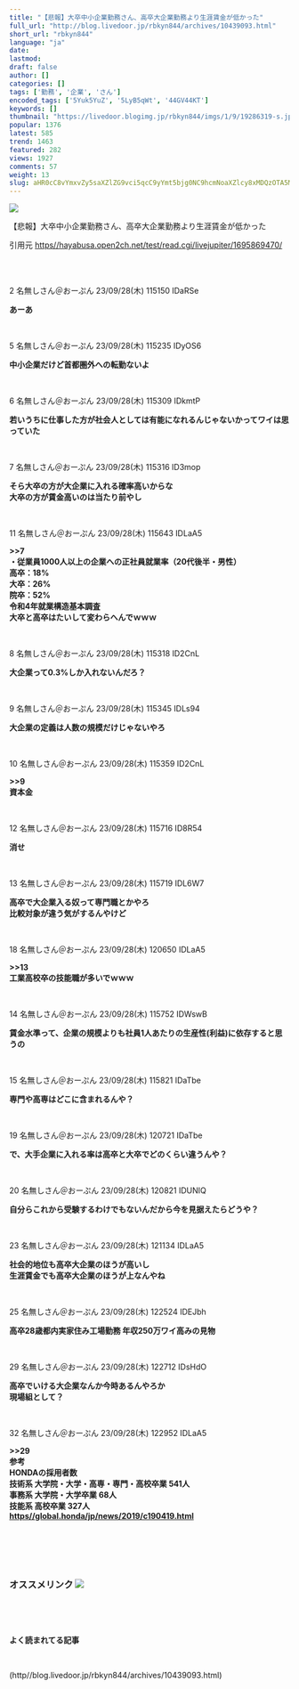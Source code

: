 ```yaml
---
title: "【悲報】大卒中小企業勤務さん、高卒大企業勤務より生涯賃金が低かった"
full_url: "http://blog.livedoor.jp/rbkyn844/archives/10439093.html"
short_url: "rbkyn844"
language: "ja"
date: 
lastmod: 
draft: false
author: []
categories: []
tags: ['勤務', '企業', 'さん']
encoded_tags: ['5Yuk5YuZ', '5LyB5qWt', '44GV44KT']
keywords: []
thumbnail: "https://livedoor.blogimg.jp/rbkyn844/imgs/1/9/19286319-s.jpg"
popular: 1376
latest: 585
trend: 1463
featured: 282
views: 1927
comments: 57
weight: 13
slug: aHR0cC8vYmxvZy5saXZlZG9vci5qcC9yYmt5bjg0NC9hcmNoaXZlcy8xMDQzOTA5My5odG1s
---
```


![](https://livedoor.blogimg.jp/rbkyn844/imgs/1/9/19286319-s.jpg)

<div><p>【悲報】大卒中小企業勤務さん、高卒大企業勤務より生涯賃金が低かった</p><p>引用元 <a title='' target='_blank' href='https//hayabusa.open2ch.net/test/read.cgi/livejupiter/1695869470/'>https//hayabusa.open2ch.net/test/read.cgi/livejupiter/1695869470/ </a> </p><br> <br> <p class='res1'>2 名無しさん＠おーぷん 23/09/28(木) 115150 IDaRSe </p> <p class='res2'><b> あーあ </b></p><br> <p class='res1'>5 名無しさん＠おーぷん 23/09/28(木) 115235 IDyOS6 </p> <p class='res2'><b> 中小企業だけど首都圏外への転勤ないよ </b></p><br> <p class='res1'>6 名無しさん＠おーぷん 23/09/28(木) 115309 IDkmtP </p> <p class='res2'><b> 若いうちに仕事した方が社会人としては有能になれるんじゃないかってワイは思っていた </b></p><br> <p class='res1'>7 名無しさん＠おーぷん 23/09/28(木) 115316 ID3mop </p> <p class='res2'><b> そら大卒の方が大企業に入れる確率高いからな<br>大卒の方が賃金高いのは当たり前やし </b></p><br> <p class='res1'>11 名無しさん＠おーぷん 23/09/28(木) 115643 IDLaA5 </p> <p class='res2'><b> >>7<br>・従業員1000人以上の企業への正社員就業率（20代後半・男性）<br>高卒：18%<br>大卒：26%<br>院卒：52%<br>令和4年就業構造基本調査<br>大卒と高卒はたいして変わらへんでｗｗｗ </b></p><br> <p class='no-pc'></p> <p class='res1'>8 名無しさん＠おーぷん 23/09/28(木) 115318 ID2CnL </p> <p class='res2'><b> 大企業って0.3%しか入れないんだろ？ </b></p><br> <p class='res1'>9 名無しさん＠おーぷん 23/09/28(木) 115345 IDLs94 </p> <p class='res2'><b> 大企業の定義は人数の規模だけじゃないやろ </b></p><br> <p class='res1'>10 名無しさん＠おーぷん 23/09/28(木) 115359 ID2CnL </p> <p class='res2'><b> >>9<br>資本金 </b></p><br> <p class='res1'>12 名無しさん＠おーぷん 23/09/28(木) 115716 ID8R54 </p> <p class='res2'><b> 消せ </b></p><br> <p class='res1'>13 名無しさん＠おーぷん 23/09/28(木) 115719 IDL6W7 </p> <p class='res2'><b> 高卒で大企業入る奴って専門職とかやろ<br>比較対象が違う気がするんやけど </b></p><br> <p class='res1'>18 名無しさん＠おーぷん 23/09/28(木) 120650 IDLaA5 </p> <p class='res2'><b> >>13<br>工業高校卒の技能職が多いでｗｗｗ </b></p><br> <p class='res1'>14 名無しさん＠おーぷん 23/09/28(木) 115752 IDWswB </p> <p class='res2'><b> 賃金水準って、企業の規模よりも社員1人あたりの生産性(利益)に依存すると思うの </b></p><br> <p class='res1'>15 名無しさん＠おーぷん 23/09/28(木) 115821 IDaTbe </p> <p class='res2'><b> 専門や高専はどこに含まれるんや？ </b></p><br> <p class='res1'>19 名無しさん＠おーぷん 23/09/28(木) 120721 IDaTbe </p> <p class='res2'><b> で、大手企業に入れる率は高卒と大卒でどのくらい違うんや？ </b></p><br> <p class='res1'>20 名無しさん＠おーぷん 23/09/28(木) 120821 IDUNIQ </p> <p class='res2'><b> 自分らこれから受験するわけでもないんだから今を見据えたらどうや？ </b></p><br> <p class='res1'>23 名無しさん＠おーぷん 23/09/28(木) 121134 IDLaA5 </p> <p class='res2'><b> 社会的地位も高卒大企業のほうが高いし<br>生涯賃金でも高卒大企業のほうが上なんやね </b></p><br> <p class='res1'>25 名無しさん＠おーぷん 23/09/28(木) 122524 IDEJbh </p> <p class='res2'><b> 高卒28歳都内実家住み工場勤務 年収250万ワイ高みの見物 </b></p><br> <p class='res1'>29 名無しさん＠おーぷん 23/09/28(木) 122712 IDsHdO </p> <p class='res2'><b> 高卒でいける大企業なんか今時あるんやろか<br>現場組として？ </b></p><br> <p class='res1'>32 名無しさん＠おーぷん 23/09/28(木) 122952 IDLaA5 </p> <p class='res2'><b> >>29<br>参考<br>HONDAの採用者数<br>技術系 大学院・大学・高専・専門・高校卒業 541人<br>事務系 大学院・大学卒業 68人<br>技能系 高校卒業 327人<br><a target='_blank' href='https//global.honda/jp/news/2019/c190419.html'>https//global.honda/jp/news/2019/c190419.html</a> </b></p><br> <p id='5077e33f033c4e934bb013c7c4eb8bbd'> </p><br> <br> <p class='no-pc'></p> <h3 class='linkh'>オススメリンク <img src='http//blog.livedoor.jp/rbkyn844/ftp/fusagikom-fikergh.png'></h3> <p class='link2'> </p><br> <p class='no-pc'></p> <p class='no-pc'><br><p><b>よく読まれてる記事</b></p><br></p> </div>

(http//blog.livedoor.jp/rbkyn844/archives/10439093.html)
